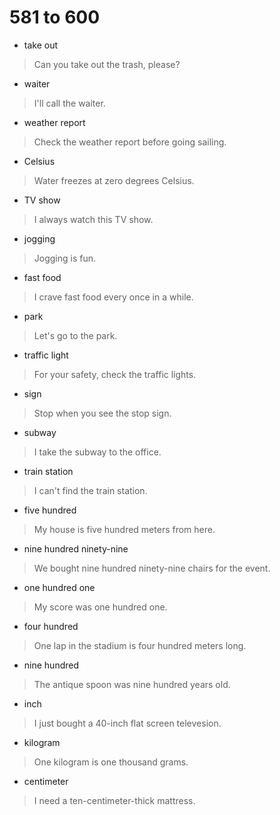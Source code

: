 # 581 to 600
- take out
> Can you take out the trash, please?
- waiter
> I'll call the waiter.
- weather report
> Check the weather report before going sailing.
- Celsius
> Water freezes at zero degrees Celsius.
- TV show
> I always watch this TV show.
- jogging
> Jogging is fun.
- fast food
> I crave fast food every once in a while.
- park
> Let's go to the park.
- traffic light
> For your safety, check the traffic lights.
- sign
> Stop when you see the stop sign.
- subway
> I take the subway to the office.
- train station
> I can't find the train station.
- five hundred
> My house is five hundred meters from here.
- nine hundred ninety-nine
> We bought nine hundred ninety-nine chairs for the event.
- one hundred one
> My score was one hundred one.
- four hundred
> One lap in the stadium is four hundred meters long.
- nine hundred
> The antique spoon was nine hundred years old.
- inch
> I just bought a 40-inch flat screen televesion.
- kilogram
> One kilogram is one thousand grams.
- centimeter
> I need a ten-centimeter-thick mattress.
